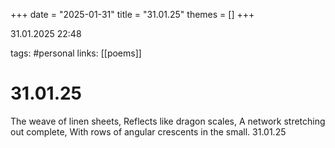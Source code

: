 +++
date = "2025-01-31"
title = "31.01.25"
themes = []
+++

31.01.2025 22:48

tags: #personal
links: [[poems]]

# 31.01.25

The weave of linen sheets,
Reflects like dragon scales,
A network stretching out complete,
With rows of angular crescents in the small.
31.01.25

